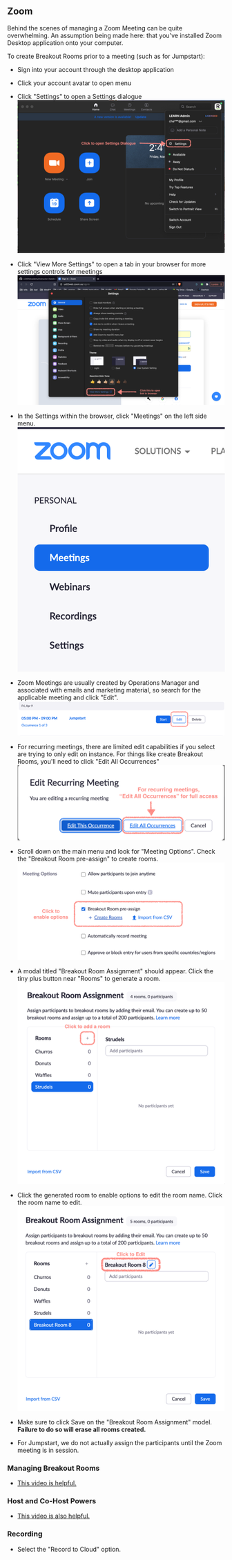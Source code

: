 ## Zoom

Behind the scenes of managing a Zoom Meeting can be quite overwhelming.
An assumption being made here: that you've installed Zoom Desktop application onto your computer.

To create Breakout Rooms prior to a meeting (such as for Jumpstart):

- Sign into your account through the desktop application

- Click your account avatar to open menu

- Click "Settings" to open a Settings dialogue
![Settings](./assets/zoom_00.png)

- Click "View More Settings" to open a tab in your browser for more settings controls for meetings
![More Settings](./assets/zoom_01.png)

- In the Settings within the browser, click "Meetings" on the left side menu.
![Meetings](./assets/zoom_02.png)

- Zoom Meetings are usually created by Operations Manager and associated with emails and marketing material, so search for the applicable meeting and click "Edit".
![Edit Meeting](./assets/zoom_03.png)

- For recurring meetings, there are limited edit capabilities if you select are trying to only edit on instance. For things like create Breakout Rooms, you'll need to click "Edit All Occurrences"
![Edit all occurrences](./assets/zoom_04.png)

- Scroll down on the main menu and look for "Meeting Options". Check the "Breakout Room pre-assign" to create rooms.
![Breakout Room pre-assign](./assets/zoom_05.png)

- A modal titled "Breakout Room Assignment" should appear. Click the tiny plus button near "Rooms" to generate a room.
![Add room](./assets/zoom_06.png)

- Click the generated room to enable options to edit the room name. Click the room name to edit.
![Edit room](./assets/zoom_07.png)

- Make sure to click Save on the "Breakout Room Assignment" model. **Failure to do so will erase all rooms created.**

- For Jumpstart, we do not actually assign the participants until the Zoom meeting is in session.


### Managing Breakout Rooms

- [This video is helpful.](https://youtu.be/jbPpdyn16sY)

### Host and Co-Host Powers

- [This video is also helpful.](https://youtu.be/ygZ96J_z4AY)

### Recording

- Select the "Record to Cloud" option.